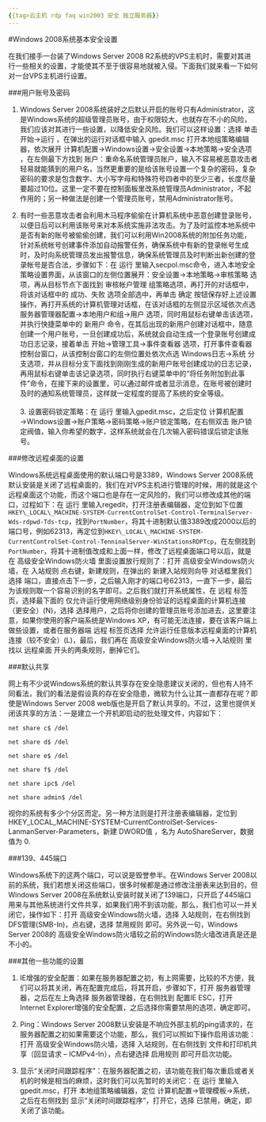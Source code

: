 ```yaml
---
{{tag>云主机 rdp faq win2003 安全 独立服务器}}
---
```

#Windows 2008系统基本安全设置

在我们接手一台装了Windows Server 2008 R2系统的VPS主机时，需要对其进行一些相关的设置，才能使其不至于很容易地就被入侵。下面我们就来看一下如何对一台VPS主机进行设置。

###用户账号及密码

1. Windows Server 2008系统装好之后默认开启的账号只有Administrator，这是Windows系统的超级管理员账号，由于权限较大，也就存在不小的风险，我们应该对其进行一些设置，以降低安全风险。我们可以这样设置：选择 单击 开始→运行 ，在弹出的运行对话框中输入 gpedit.msc 打开本地组策略编辑器，依次展开 计算机配置→Windows设置→安全设置→本地策略→安全选项 ，在左侧最下方找到 账户：重命名系统管理员账户，输入不容易被恶意攻击者轻易就能猜到的用户名，当然更重要的是给该账号设置一个复杂的密码，复杂密码的要求是包含数字、大小写字母和特殊符号四者中的至少三者，长度尽量要超过10位。这里一定不要在控制面板里改系统管理员Administrator，不起作用的；另一种做法是创建一个管理员账号，禁用Administrator账号。

2. 有时一些恶意攻击者会利用木马程序偷偷在计算机系统中恶意创建登录账号，以便日后可以利用该账号来对本系统实施非法攻击。为了及时监控本地系统中是否有新的账号被偷偷创建，我们可以利用Win2008系统的附加任务功能，针对系统帐号创建事件添加自动报警任务，确保系统中有新的登录帐号生成时，及时向系统管理员发出报警信息，确保系统管理员及时判断出新创建的登录帐号是否合法，步骤如下：在 运行 里输入secpol.msc命令，进入本地安全策略设置界面，从该窗口的左侧位置展开：安全设置→本地策略→审核策略 选项，再从目标节点下面找到 审核帐户管理 组策略选项，再打开的对话框中，将该对话框中的 成功、失败 选项全部选中，再单击 确定 按钮保存好上述设置操作，再打开系统的计算机管理对话框，在该对话框的左侧显示区域依次点选 服务器管理器配置→本地用户和组→用户 选项，同时用鼠标右键单击该选项，并执行快捷菜单中的 新用户 命令，在其后出现的新用户创建对话框中，随意创建一个用户账号，一旦创建成功后，系统就会自动生成一个登录账号创建成功日志记录，接着单击 开始→管理工具→事件查看器 选项，打开事件查看器控制台窗口，从该控制台窗口的左侧位置处依次点选 Windows日志→系统 分支选项，并从目标分支下面找到刚刚生成的新用户账号创建成功的日志记录，再用鼠标右键单击该记录选项，同时执行右键菜单中的“将任务附加到此事件”命令，在接下来的设置里，可以通过邮件或者显示消息，在账号被创建时及时的通知系统管理员，这样就一定程度的提高了系统的安全等级。<br /><br /> 3. 设置密码锁定策略：在 运行 里输入gpedit.msc，之后定位 计算机配置→Windows设置→账户策略→密码策略→账户锁定策略，在右侧双击 账户锁定阀值，输入你希望的数字，这样系统就会在几次输入密码错误后锁定该账号。

###修改远程桌面的设置

Windows系统远程桌面使用的默认端口号是3389，Windows Server 2008系统默认安装是关闭了远程桌面的，我们在对VPS主机进行管理的时候，用的就是这个远程桌面这个功能，而这个端口也是存在一定风险的，我们可以修改成其他的端口，过程如下：在 运行 里输入regedit，打开注册表编辑器，定位到如下位置`HKEY\_LOCAL\_MACHINE-SYSTEM-CurrentControlSet-Control-TerminalServer-Wds-rdpwd-Tds-tcp`，找到`PortNumber`，将其十进制默认值3389改成2000以后的端口号，例如62313，再定位到`HKEY\_LOCAL\_MACHINE-SYSTEM-CurrentControlSet-Control-TenninalServer-WinStationsRDPTcp`，在左侧找到`PortNumber`，将其十进制值改成和上面一样，修改了远程桌面端口号以后，就是在 高级安全Windows防火墙 里面设置放行规则了：打开 高级安全Windows防火墙，在 入站规则 点右键，新建规则，在弹出的 新建入站规则向导 对话框里我们选择 端口，直接点击下一步，之后输入刚才的端口号62313，一直下一步，最后为该规则取一个容易识别的名字即可。之后我们就打开系统属性，在 远程 标签页，选择最下面的 仅允许运行使用网络级别身份验证的远程桌面的计算机连接（更安全）(N)，选择 选择用户，之后将你创建的管理员账号添加进去，这里要注意，如果你使用的客户端系统是Windows XP，有可能无法连接，要在该客户端上做些设置，或者在服务器端 远程 标签页选择 允许运行任意版本远程桌面的计算机连接（较不安全）(L)，最后，我们再在 高级安全Windows防火墙→入站规则 里找以 远程桌面 开头的两条规则，删掉它们。

###默认共享

网上有不少说Windows系统的默认共享存在安全隐患建议关闭的，但也有人持不同看法，我们的看法是假设真的存在安全隐患，微软为什么让其一直都存在呢？即使是Windows Server 2008 web版也是开启了默认共享的。不过，这里也提供关闭该共享的方法：一是建立一个开机即启动的批处理文件，内容如下：

	net share c$ /del
	
	net share d$ /del
	
	net share e$ /del
	
	net share f$ /del
	
	net share ipc$ /del
	
	net share admin$ /del

视你的系统有多少个分区而定。另一种方法则是打开注册表编辑器，定位到 HKEY\_LOCAL\_MACHINE-SYSTEM-CurrentControlSet-Services-LanmanServer-Parameters，新建 DWORD值 ，名为 AutoShareServer，数据值为 0.

###139、445端口

Windows系统下的这两个端口，可以说是毁誉参半。在Windows Server 2008以前的系统，我们若想关闭这些端口，很多时候都是通过修改注册表来达到目的，但Windows Server 2008在系统默认安装时就关闭了139端口，只开启了445端口用来与其他系统进行文件共享，如果我们用不到该功能，那么，我们也可以一并关闭它，操作如下：打开 高级安全Windows防火墙，选择 入站规则，在右侧找到 DFS管理(SMB-In)，点右键，选择 禁用规则 即可。另外说一句，Windows Server 2008的 高级安全Windows防火墙较之前的Windows防火墙改进真是还是不小的。

###其他一些功能的设置

1. IE增强的安全配置：如果在服务器配置之初，有上网需要，比较的不方便，我们可以将其关闭，再在配置完成后，将其开启，步骤如下，打开 服务器管理器，之后在左上角选择 服务器管理器，在右侧找到 配置IE ESC，打开Internet Explorer增强的安全配置，之后选择你需要禁用的选项，确定即可。

2. Ping：Windows Server 2008默认安装是不响应外部主机的ping请求的，在服务器配置之初如果需要这个功能，那么，我们可以照如下操作启用该功能：打开 高级安全Windows防火墙，选择 入站规则，在右侧找到 文件和打印机共享（回显请求 – ICMPv4-In），点右键选择 启用规则 即可开启次功能。

3. 显示“关闭时间跟踪程序”：在服务器配置之初，该功能在我们每次重启或者关机的时候是相当的麻烦，这时我们可以先暂时的关闭它：在 运行 里输入 gpedit.msc，打开 本地组策略编辑器，定位 计算机配置→管理模板→系统，之后在右侧找到 显示“关闭时间跟踪程序”，打开它，选择 已禁用，确定，即关闭了该功能。
